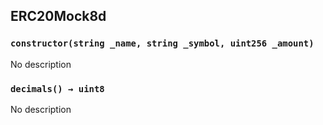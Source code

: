## ERC20Mock8d

### `constructor(string _name, string _symbol, uint256 _amount)`

No description

### `decimals() → uint8`

No description
